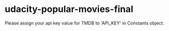 # udacity-popular-movies-final

Please assign your api key value for TMDB to 'API_KEY' in Constants object.

